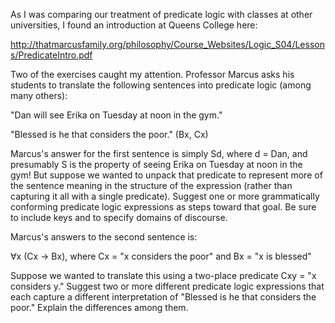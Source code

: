 As I was comparing our treatment of predicate logic with classes at other universities, I found an introduction at Queens College here: 

http://thatmarcusfamily.org/philosophy/Course_Websites/Logic_S04/Lessons/PredicateIntro.pdf

Two of the exercises caught my attention. Professor Marcus asks his students to translate the following sentences into predicate logic (among many others):

"Dan will see Erika on Tuesday at noon in the gym."

"Blessed is he that considers the poor." (Bx, Cx)

Marcus's answer for the first sentence is simply Sd, where d = Dan, and presumably S is the property of seeing Erika on Tuesday at noon in the gym! But suppose we wanted to unpack that predicate to represent more of the sentence meaning in the structure of the expression (rather than capturing it all with a single predicate). Suggest one or more grammatically conforming predicate logic expressions as steps toward that goal. Be sure to include keys and to specify domains of discourse.

Marcus's answers to the second sentence is:

∀x (Cx → Bx), where Cx = "x considers the poor" and Bx = "x is blessed"

Suppose we wanted to translate this using a two-place predicate Cxy = "x considers y." Suggest two or more different predicate logic expressions that each capture a different interpretation of "Blessed is he that considers the poor." Explain the differences among them.
